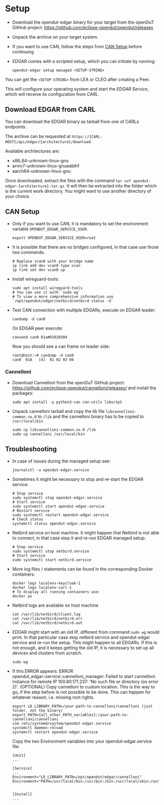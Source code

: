 # Setup

- Download the opendut-edgar binary for your target from the openDuT GitHub project: https://github.com/eclipse-opendut/opendut/releases
- Unpack the archive on your target system.
- If you want to use CAN, follow the steps from [CAN Setup](#can-setup) before continuing


- EDGAR comes with a scripted setup, which you can initiate by running:  
  ```shell
  opendut-edgar setup managed <SETUP-STRING>
  ```  
You can get the `<SETUP-STRING>` from LEA or CLEO after creating a Peer.

This will configure your operating system and start the *EDGAR Service*, which will receive its configuration from *CARL*.

## Download EDGAR from CARL
You can download the EDGAR binary as tarball from one of CARLs endpoints.

The archive can be requested at `https://{CARL-HOST}/api/edgar/{architecture}/download`.

Available architectures are:
- x86_64-unknown-linux-gnu
- armv7-unknown-linux-gnueabihf
- aarch64-unknown-linux-gnu

Once downloaded, extract the files with the command `tar xvf opendut-edgar-{architecture}.tar.gz`. It will then be extracted into
the folder which is the current work directory. You might want to use another directory of your choice.


## CAN Setup
- Only if you want to use CAN, it is mandatory to set the environment variable `OPENDUT_EDGAR_SERVICE_USER`.
  ```shell
  export OPENDUT_EDGAR_SERVICE_USER=root
  ```
- It is possible that there are no bridges configured, in that case use those two commands:

  ```shell 
  # Replace vcan0 with your bridge name
  ip link add dev vcan0 type vcan
  ip link set dev vcan0 up
  ```

- Install wireguard-tools:
  ```shell
  sudo apt install wireguard-tools
  # You can use it with `sudo wg`
  # To view a more comprehensive information use `/opt/opendut/edgar/netbird/netbird status -d`
  ```

- Test CAN connection with multiple EDGARs, execute on EDGAR leader:
  ```shell
  candump -d can0
  ```
  On EDGAR peer execute:
  ```shell
  cansend can0 01a#01020304
  ```
  Now you should see a can frame on leader side:
  ```text
  root@host:~# candump -d can0
  can0  01A   [4]  01 02 03 04
  ```



### Cannelloni
- Download Cannelloni from the openDuT GitHub project: https://github.com/eclipse-opendut/cannelloni/releases/ and
  install the packages:
  ```shell
  sudo apt install -y python3-can can-utils libsctp1
  ```
- Unpack cannelloni tarball and copy the lib file `libcannelloni-common.so.0` to `/lib` and the cannelloni
  binary has to be copied to `/usr/local/bin`
  ```shell
  sudo cp libcannelloni-common.so.0 /lib
  sudo cp cannelloni /usr/local/bin
  ```

## Troubleshooting
- In case of issues during the managed setup see:
  ```shell
  journalctl -u opendut-edgar.service
  ```
- Sometimes it might be necessary to stop and re-start the EDGAR service:
  ```shell
  # Stop service
  sudo systemctl stop opendut-edgar.service
  # Start service
  sudo systemctl start opendut-edgar.service
  # Restart service
  sudo systemctl restart opendut-edgar.service
  # Check status
  systemctl status opendut-edgar.service
  ```

- Netbird service on host machine. It might happen that Netbird is not able to connect, in that case stop it and re-run EDGAR managed setup:
  ```shell
  # Stop service
  sudo systemctl stop netbird.service
  # Start service
  sudo systemctl start netbird.service
  ```

- More log files / statements can be found in the corresponding Docker containers:
  ```shell
  docker logs localenv-keycloak-1
  docker logs localenv-carl-1
  # To display all running containers use:
  docker ps
  ```

- Netbird logs are available on host machine
  ```shell
  cat /var/lib/netbird/client.log
  cat /var/lib/netbird/netbird.err
  cat /var/lib/netbird/netbird.out
  ```

- EDGAR might start with an old IP, different from command `sudo wg` would print. In that particular case
  stop netbird service and opendut-edgar service and re-run the setup. This might happen to all
  EDGARs. If this is not enough, and it keeps getting the old IP, it is necessary to set up all
  devices and clusters from scratch.
  ```shell
  sudo wg
  ```

- If this ERROR appears: ERROR opendut_edgar::service::cannelloni_manager: Failed to start cannelloni instance for remote IP 100.80.171.237: 'No such file or directory (os error 2)'.
  (OPTIONAL) Copy cannelloni to custom location. This is the way to go, if the step before is
  not possible to be done. This can happen for whatever reason, i.e. missing root rights.
  ```shell
  export LD_LIBRARY_PATH=/your-path-to-cannelloni/cannelloni (just folder, not the binary)
  export PATH={all_other_PATH_variables}:/your-path-to-cannelloni/cannelloni
  vim /etc/systemd/system/opendut-edgar.service 
  systemctl daemon-reload
  systemctl restart opendut-edgar.service
  ```

  Copy the two Environment variables into your opendut-edgar.service file.
  ```text
  [Unit]
  ...
  
  [Service]
  ...
  Environment="LD_LIBRARY_PATH=/opt/opendut/edgar/cannelloni"
  Environment="PATH=/usr/local/bin:/usr/bin:/bin:/usr/local/sbin:/usr/sbin:/sbin:/opt/opendut/edgar/cannelloni"
  
  
  [Install]
  ...
  ```